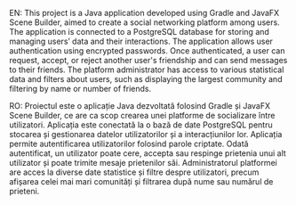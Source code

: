 EN:
This project is a Java application developed using Gradle and JavaFX Scene Builder, aimed to create a social networking platform among users. The application is connected to a PostgreSQL database for storing and managing users’ data and their interactions. The application allows user authentication using encrypted passwords. Once authenticated, a user can request, accept, or reject another user's friendship and can send messages to their friends. The platform administrator has access to various statistical data and filters about users, such as displaying the largest community and filtering by name or number of friends.

RO:
Proiectul este o aplicație Java dezvoltată folosind Gradle și JavaFX Scene Builder, ce are ca scop crearea unei platforme de socializare între utilizatori. Aplicația este conectată la o bază de date PostgreSQL pentru stocarea și gestionarea datelor utilizatorilor și a interacțiunilor lor. Aplicația permite autentificarea utilizatorilor folosind parole criptate. Odată autentificat, un utilizator poate cere, accepta sau respinge prietenia unui alt utilizator și poate trimite mesaje prietenilor săi. Administratorul platformei are acces la diverse date statistice și filtre despre utilizatori, precum afișarea celei mai mari comunități și filtrarea după nume sau numărul de prieteni.
